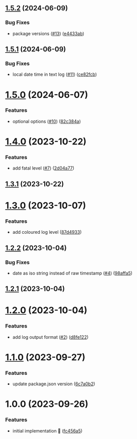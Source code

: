 ## [1.5.2](https://github.com/rpidanny/quill/compare/quill-v1.5.1...quill-v1.5.2) (2024-06-09)

### Bug Fixes

- package versions ([#13](https://github.com/rpidanny/quill/issues/13)) ([e4433ab](https://github.com/rpidanny/quill/commit/e4433abb3939ad90feb863db0b361f6e0a6aeaa0))

## [1.5.1](https://github.com/rpidanny/quill/compare/quill-v1.5.0...quill-v1.5.1) (2024-06-09)

### Bug Fixes

- local date time in text log ([#11](https://github.com/rpidanny/quill/issues/11)) ([ce82fcb](https://github.com/rpidanny/quill/commit/ce82fcbe0d071f193de62229fa21072ef5c01dfc))

# [1.5.0](https://github.com/rpidanny/quill/compare/quill-v1.4.0...quill-v1.5.0) (2024-06-07)

### Features

- optional options ([#10](https://github.com/rpidanny/quill/issues/10)) ([82c384a](https://github.com/rpidanny/quill/commit/82c384af52daa4525440da92c05a977679f963f8))

# [1.4.0](https://github.com/rpidanny/quill/compare/quill-v1.3.1...quill-v1.4.0) (2023-10-22)

### Features

- add fatal level ([#7](https://github.com/rpidanny/quill/issues/7)) ([2d04a77](https://github.com/rpidanny/quill/commit/2d04a7735a7e9891408a1b12610205bc45796f68))

## [1.3.1](https://github.com/rpidanny/quill/compare/quill-v1.3.0...quill-v1.3.1) (2023-10-22)

# [1.3.0](https://github.com/rpidanny/quill/compare/quill-v1.2.2...quill-v1.3.0) (2023-10-07)

### Features

- add coloured log level ([87d4933](https://github.com/rpidanny/quill/commit/87d4933975ebf03a856cc41300b6be4e690eb8a7))

## [1.2.2](https://github.com/rpidanny/quill/compare/quill-v1.2.1...quill-v1.2.2) (2023-10-04)

### Bug Fixes

- date as iso string instead of raw timestamp ([#4](https://github.com/rpidanny/quill/issues/4)) ([98affa5](https://github.com/rpidanny/quill/commit/98affa54a92fb804e6f5ef27735471d07e0f9153))

## [1.2.1](https://github.com/rpidanny/quill/compare/quill-v1.2.0...quill-v1.2.1) (2023-10-04)

# [1.2.0](https://github.com/rpidanny/quill/compare/quill-v1.1.0...quill-v1.2.0) (2023-10-04)

### Features

- add log output format ([#2](https://github.com/rpidanny/quill/issues/2)) ([d8fe122](https://github.com/rpidanny/quill/commit/d8fe12267f2329d7805af79df7044eeebc58ee44))

# [1.1.0](https://github.com/rpidanny/quill/compare/quill-v1.0.0...quill-v1.1.0) (2023-09-27)

### Features

- update package.json version ([6c7a0b2](https://github.com/rpidanny/quill/commit/6c7a0b25b83fea22624dd4c156d3f073189827ef))

# 1.0.0 (2023-09-26)

### Features

- initial implementation 🚀 ([fc456a5](https://github.com/rpidanny/quill/commit/fc456a57133450dcebe5ea1518163cc953eee9c4))
